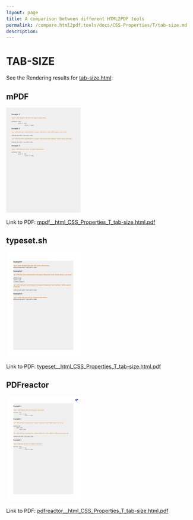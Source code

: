```yaml
---
layout: page
title: A comparison between different HTML2PDF tools
permalink: /compare.html2pdf.tools/docs/CSS-Properties/T/tab-size.md
description: 
---
```


# TAB-SIZE

See the Rendering results for [tab-size.html](/html/CSS%20Properties/T/tab-size.html):

## mPDF
![](mpdf__html_CSS_Properties_T_tab-size.html.png) 

Link to PDF: [mpdf__html_CSS_Properties_T_tab-size.html.pdf](mpdf__html_CSS_Properties_T_tab-size.html.pdf)

## typeset.sh
![](typeset__html_CSS_Properties_T_tab-size.html.png) 

Link to PDF: [typeset__html_CSS_Properties_T_tab-size.html.pdf](typeset__html_CSS_Properties_T_tab-size.html.pdf)

## PDFreactor
![](pdfreactor__html_CSS_Properties_T_tab-size.html.png) 

Link to PDF: [pdfreactor__html_CSS_Properties_T_tab-size.html.pdf](pdfreactor__html_CSS_Properties_T_tab-size.html.pdf)
